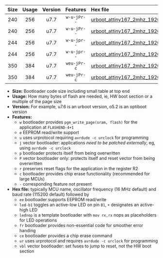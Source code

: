 |Size|Usage|Version|Features|Hex file|
|:-:|:-:|:-:|:-:|:--|
|240|256|u7.7|`w-u-jPr--`|[urboot_attiny167_2mhz_19200bps_led+b1_ur_vbl.hex](https://raw.githubusercontent.com/stefanrueger/urboot.hex/main/mcus/attiny167/fcpu_2mhz/19200_bps/urboot_attiny167_2mhz_19200bps_led+b1_ur_vbl.hex)|
|240|256|u7.7|`w-u-jPr--`|[urboot_attiny167_2mhz_19200bps_lednop_ur_vbl.hex](https://raw.githubusercontent.com/stefanrueger/urboot.hex/main/mcus/attiny167/fcpu_2mhz/19200_bps/urboot_attiny167_2mhz_19200bps_lednop_ur_vbl.hex)|
|244|256|u7.7|`w-u-jpr--`|[urboot_attiny167_2mhz_19200bps_led+b1_fr_ur_vbl.hex](https://raw.githubusercontent.com/stefanrueger/urboot.hex/main/mcus/attiny167/fcpu_2mhz/19200_bps/urboot_attiny167_2mhz_19200bps_led+b1_fr_ur_vbl.hex)|
|244|256|u7.7|`w-u-jpr--`|[urboot_attiny167_2mhz_19200bps_lednop_fr_ur_vbl.hex](https://raw.githubusercontent.com/stefanrueger/urboot.hex/main/mcus/attiny167/fcpu_2mhz/19200_bps/urboot_attiny167_2mhz_19200bps_lednop_fr_ur_vbl.hex)|
|350|384|u7.7|`weu-jPr-c`|[urboot_attiny167_2mhz_19200bps_ee_led+b1_fr_ce_ur_vbl.hex](https://raw.githubusercontent.com/stefanrueger/urboot.hex/main/mcus/attiny167/fcpu_2mhz/19200_bps/urboot_attiny167_2mhz_19200bps_ee_led+b1_fr_ce_ur_vbl.hex)|
|350|384|u7.7|`weu-jPr-c`|[urboot_attiny167_2mhz_19200bps_ee_lednop_fr_ce_ur_vbl.hex](https://raw.githubusercontent.com/stefanrueger/urboot.hex/main/mcus/attiny167/fcpu_2mhz/19200_bps/urboot_attiny167_2mhz_19200bps_ee_lednop_fr_ce_ur_vbl.hex)|

- **Size:** Bootloader code size including small table at top end
- **Usage:** How many bytes of flash are needed, ie, HW boot section or a multiple of the page size
- **Version:** For example, u7.6 is an urboot version, o5.2 is an optiboot version
- **Features:**
  + `w` bootloader provides `pgm_write_page(sram, flash)` for the application at `FLASHEND-4+1`
  + `e` EEPROM read/write support
  + `u` uses urprotocol requiring `avrdude -c urclock` for programming
  + `j` vector bootloader: applications *need to be patched externally*, eg, using `avrdude -c urclock`
  + `p` bootloader protects itself from being overwritten
  + `P` vector bootloader only: protects itself and reset vector from being overwritten
  + `r` preserves reset flags for the application in the register R2
  + `c` bootloader provides chip erase functionality (recommended for large MCUs)
  + `-` corresponding feature not present
- **Hex file:** typically MCU name, oscillator frequency (16 MHz default) and baud rate (115200 default) followed by
  + `ee` bootloader supports EEPROM read/write
  + `led-b1` toggles an active-low LED on pin `B1`, `+` designates an active-high LED
  + `lednop` is a template bootloader with `mov rx,rx` nops as placeholders for LED operations
  + `fr` bootloader provides non-essential code for smoother error handing
  + `ce` bootloader provides a chip erase command
  + `ur` uses urprotocol and requires `avrdude -c urclock` for programming
  + `vbl` vector bootloader: set fuses to jump to reset, not the HW boot section
